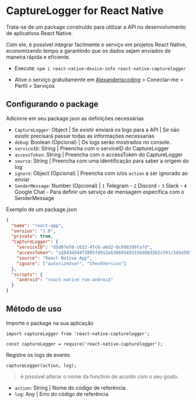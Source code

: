 # CaptureLogger for React Native

Trata-se de um package construído para utilizar a API no desenvolvimento de aplicativos React Native.

Com ele, é possível integrar facilmente o serviço em projetos React Native, economizando tempo e garantindo que os dados sejam enviados de maneira rápida e eficiente.

- Execute: `npm i react-native-device-info react-native-capturelogger`

- Ative o serviço gratuitamente em [Alexanderiscoding](https://alexanderiscoding.com) > Conectar-me > Perfil > Serviços

## Configurando o package

Adicione em seu package.json as definições necessárias

- `CaptureLogger`: Object | Se existir enviará os logs para a API | Se não existir precisará passar todas as informações necessarias
- `debug`: Boolean (Opcional) | Os logs serão mostrados no console.
- `serviceID`: String | Preencha com o serviceID do CaptureLogger
- `accessToken`: String | Preencha com o accessToken do CaptureLogger
- `source`: String | Preencha com uma identificação para saber a origem do log
- `ignore`: Object (Opcional) | Preencha com o/os `action` a ser ignorado ao enviar
- `SenderMessage`: Number (Opcional) | `1` Telegram - `2` Discord - `3` Slack - `4` Google Chat - Para definir um serviço de mensagem especifica com o SenderMessage

Exemplo de um package.json

```json
{
  "name": "react-app",
  "version": "1.0",
  "private": true,
  "CaptureLogger": {
    "serviceID": "d5d07efd-c652-4fc6-a6d2-0c098399fa7d",
    "accessToken": "a1043d2d4f3805fd912eb38693492336d88d362c591c545e585f4f8057d44eee",
    "source": "React Native App",
    "ignore": ["autorizeUser", "CheckVersion"]
  },
  "scripts": {
    "android": "react-native run-android"
  }
}
```

## Método de uso

Importe o package na sua aplicação

`import captureLogger from 'react-native-capturelogger';`

`const captureLogger = require('react-native-capturelogger');`

Registre os logs de evento

`captureLogger(action, log);`

> é possivel alterar o nome da function de acordo com o seu gosto.

- `action`: String | Nome do código de referência
- `log`: Any | Erro do código de referência
